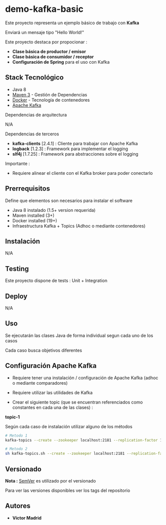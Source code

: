 # demo-kafka-basic

Este proyecto representa un ejemplo básico de trabajo con **Kafka**

Enviará un mensaje tipo "Hello World!"

Este proyecto destaca por propocionar :

* **Clase básica de productor / emisor**
* **Clase básica de consumidor / receptor**
* **Configuración de Spring** para el uso con Kafka 





## Stack Tecnológico

* Java 8
* [Maven 3](https://maven.apache.org/) - Gestión de Dependencias
* [Docker](https://www.docker.com/) - Tecnología de contenedores
* [Apache Kafka ](https://kafka.apache.org/)

Dependencias de arquitectura

N/A

Dependencias de terceros

* **kafka-clients** [2.4.1] : Cliente para trabajar con Apache Kafka
* **logback** [1.2.3] : Framework para implementar el logging
* **slf4j** [1.7.25] : Framework para abstracciones sobre el logging




Importante :

* Requiere alinear el cliente con el Kafka broker para poder conectarlo





## Prerrequisitos

Define que elementos son necesarios para instalar el software

* Java 8 instalado (1.5+ version requerida)
* Maven installed  (3+)
* Docker installed (19+)
* Infraestructura Kafka + Topics (Adhoc o mediante contenedores)





## Instalación

N/A






## Testing

Este proyecto dispone de tests  : Unit + Integration





## Deploy

N/A







## Uso

Se ejecutarán las clases Java de forma individual segun cada uno de los casos

Cada caso busca objetivos diferentes





## Configuración Apache Kafka 

* Requiere tener una instalación / configuración de Apache Kafka (adhoc o mediante comparadores)

* Requiere utilizar las utilidades de Kafka

* Crear el siguiente topic (que se encuentran referenciados como constantes en cada una de las clases) :


**topic-1**

Según cada caso de instalación utilizar alguno de los métodos

```bash
# Metodo 1
kafka-topics --create --zookeeper localhost:2181 --replication-factor 1 --partitions 1 --topic topic-1

# Metodo 2
sh kafka-topics.sh --create --zookeeper localhost:2181 --replication-factor 1 --partitions 1 --topic topic-1
```






## Versionado

**Nota :** [SemVer](http://semver.org/) es utilizado por el versionado

Para ver las versiones disponibles ver los tags del repositorio





## Autores

* **Víctor Madrid**
